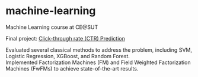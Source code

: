 # machine-learning
Machine Learning course at CE@SUT


Final project: [Click-through rate (CTR) Prediction](https://armin-saadat.medium.com/final-ml-project-debb304f6de0)

Evaluated several classical methods to address the problem, including SVM, Logistic Regression, XGBoost, and Random Forest.<br />
Implemented Factorization Machines (FM) and Field Weighted Factorization Machines (FwFMs) to achieve state-of-the-art results.

